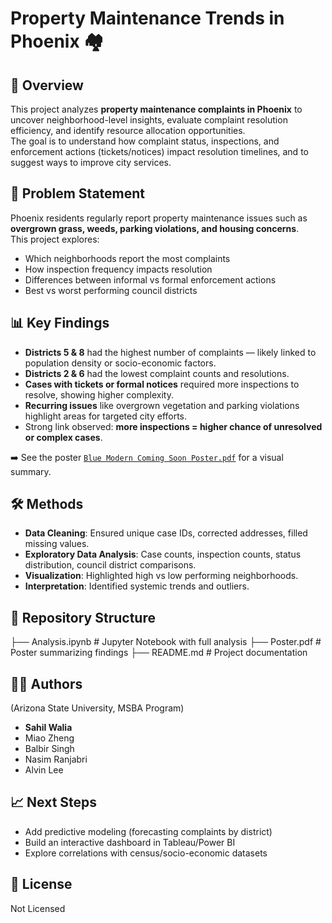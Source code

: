 # Property Maintenance Trends in Phoenix 🏘️

## 📌 Overview
This project analyzes **property maintenance complaints in Phoenix** to uncover neighborhood-level insights, evaluate complaint resolution efficiency, and identify resource allocation opportunities.  
The goal is to understand how complaint status, inspections, and enforcement actions (tickets/notices) impact resolution timelines, and to suggest ways to improve city services.

## 🎯 Problem Statement
Phoenix residents regularly report property maintenance issues such as **overgrown grass, weeds, parking violations, and housing concerns**.  
This project explores:
- Which neighborhoods report the most complaints
- How inspection frequency impacts resolution
- Differences between informal vs formal enforcement actions
- Best vs worst performing council districts

## 📊 Key Findings
- **Districts 5 & 8** had the highest number of complaints — likely linked to population density or socio-economic factors.  
- **Districts 2 & 6** had the lowest complaint counts and resolutions.  
- **Cases with tickets or formal notices** required more inspections to resolve, showing higher complexity.  
- **Recurring issues** like overgrown vegetation and parking violations highlight areas for targeted city efforts.  
- Strong link observed: **more inspections = higher chance of unresolved or complex cases**.  

➡️ See the poster [`Blue Modern Coming Soon Poster.pdf`](./Blue%20Modern%20Coming%20Soon%20Poster.pdf) for a visual summary.

## 🛠️ Methods
- **Data Cleaning**: Ensured unique case IDs, corrected addresses, filled missing values.  
- **Exploratory Data Analysis**: Case counts, inspection counts, status distribution, council district comparisons.  
- **Visualization**: Highlighted high vs low performing neighborhoods.  
- **Interpretation**: Identified systemic trends and outliers.  

## 📂 Repository Structure
├── Analysis.ipynb          # Jupyter Notebook with full analysis
├── Poster.pdf              # Poster summarizing findings
├── README.md               # Project documentation

## 👩‍💻 Authors
(Arizona State University, MSBA Program)
- **Sahil Walia**   
- Miao Zheng  
- Balbir Singh  
- Nasim Ranjabri  
- Alvin Lee  

## 📈 Next Steps
- Add predictive modeling (forecasting complaints by district)  
- Build an interactive dashboard in Tableau/Power BI  
- Explore correlations with census/socio-economic datasets  

## 📜 License
Not Licensed
